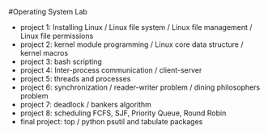 #Operating System Lab
- project 1: Installing Linux / Linux file system / Linux file management / Linux file permissions
- project 2: kernel module programming / Linux core data structure / kernel macros
- project 3: bash scripting
- project 4: Inter-process communication / client-server
- project 5: threads and processes
- project 6: synchronization / reader-writer problem / dining philosophers problem
- project 7: deadlock / bankers algorithm  
- project 8: scheduling FCFS, SJF, Priority Queue, Round Robin
- final project: top / python psutil and tabulate packages
